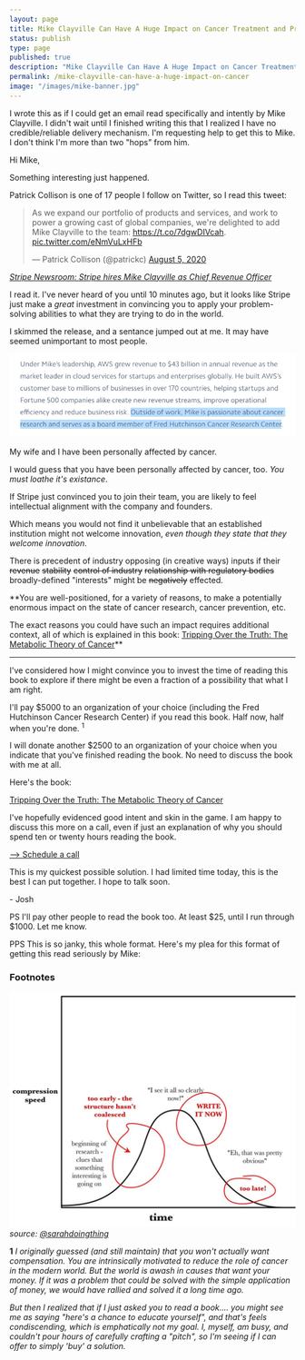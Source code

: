 ```yaml
---
layout: page
title: Mike Clayville Can Have A Huge Impact on Cancer Treatment and Prevention
status: publish
type: page
published: true
description: "Mike Clayville Can Have A Huge Impact on Cancer Treatment and Prevention. We cannot know if this is true until he reads 'Tripping Over the Truth: The Metabolic Theory of Cancer'"
permalink: /mike-clayville-can-have-a-huge-impact-on-cancer
image: "/images/mike-banner.jpg"
---
```


I wrote this as if I could get an email read specifically and intently by Mike Clayville. I didn't wait until I finished writing this that I realized I have no credible/reliable delivery mechanism. I'm requesting help to get this to Mike. I don't think I'm more than two "hops" from him.

Hi Mike,

Something interesting just happened.

Patrick Collison is one of 17 people I follow on Twitter, so I read this tweet:

<blockquote class="twitter-tweet"><p lang="en" dir="ltr">As we expand our portfolio of products and services, and work to power a growing cast of global companies, we&#39;re delighted to add Mike Clayville to the team: <a href="https://t.co/7dgwDIVcah">https://t.co/7dgwDIVcah</a>. <a href="https://t.co/eNmVuLxHFb">pic.twitter.com/eNmVuLxHFb</a></p>&mdash; Patrick Collison (@patrickc) <a href="https://twitter.com/patrickc/status/1291103130420015104?ref_src=twsrc%5Etfw">August 5, 2020</a></blockquote> <script async src="https://platform.twitter.com/widgets.js" charset="utf-8"></script> 

_[Stripe Newsroom: Stripe hires Mike Clayville as Chief Revenue Officer](https://stripe.com/newsroom/news/mike-clayville)_

I read it. I've never heard of you until 10 minutes ago, but it looks like Stripe just make a _great_ investment in convincing you to apply your problem-solving abilities to what they are trying to do in the world. 

I skimmed the release, and a sentance jumped out at me. It may have seemed unimportant to most people.

![Outside of work, Mike is passionate about cancer research and serves as a board member of Fred Hutchinson Cancer Research Center](/images/2020-08-05-mike-clayville-01.jpg)

My wife and I have been personally affected by cancer.

I would guess that you have been personally affected by cancer, too. _You must loathe it's existance_. 

If Stripe just convinced you to join their team, you are likely to feel intellectual alignment with the company and founders. 

Which means you would not find it unbelievable that an established institution might not welcome innovation, _even though they state that they welcome innovation_.

There is precedent  of industry opposing (in creative ways) inputs if their <strike>revenue</strike> <strike>stability</strike> <strike>control of industry</strike> <strike>relationship with regulatory bodies</strike> broadly-defined "interests" might be <strike>negatively</strike> effected. 

**You are well-positioned, for a variety of reasons, to make a potentially enormous impact on the state of cancer research, cancer prevention, etc. 

The exact reasons you could have such an impact requires additional context, all of which is explained in this book: [Tripping Over the Truth: The Metabolic Theory of Cancer](https://www.goodreads.com/book/show/23496164-tripping-over-the-truth)**

----------------------------------

I've considered how I might convince you to invest the time of reading this book to explore if there might be even a fraction of a possibility that what I am right.

I'll pay $5000 to an organization of your choice (including the Fred Hutchinson Cancer Research Center) if you read this book. Half now, half when you're done. <sup>1</sup>

I will donate another $2500 to an organization of your choice when you indicate that you've finished reading the book. No need to discuss the book with me at all. 

Here's the book:

[Tripping Over the Truth: The Metabolic Theory of Cancer](https://www.goodreads.com/book/show/23496164-tripping-over-the-truth)

I've hopefully evidenced good intent and skin in the game. I am happy to discuss this more on a call, even if just an explanation of why you should spend ten or twenty hours reading the book.

[--> Schedule a call](https://calendly.com/joshthompson/skin-in-the-game)

This is my quickest possible solution. I had limited time today, this is the best I can put together. I hope to talk soon.

\- Josh

PS I'll pay other people to read the book too. At least $25, until I run through $1000. Let me know.

PPS This is so janky, this whole format. Here's my plea for this format of getting this read seriously by Mike:

### Footnotes

![write it now](/images/2020-07-21-write-it-now.jpg)
_source: [@sarahdoingthing](https://twitter.com/sarahdoingthing/status/889082755203518464?s=20)_



**1** _I originally guessed (and still maintain) that you won't actually want compensation. You are intrinsically motivated to reduce the role of cancer in the modern world. But the world is awash in causes that want your money. If it was a problem that could be solved with the simple application of money, we would have rallied and solved it a long time ago._

_But then I realized that if I just asked you to read a book.... you might see me as saying "here's a chance to educate yourself", and that's feels condiscending, which is emphatically not my goal. I, myself, am busy, and couldn't pour hours of carefully crafting a "pitch", so I'm seeing if I can offer to simply 'buy' a solution._
